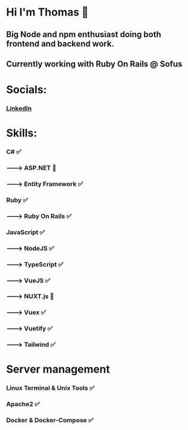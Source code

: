 # Hi I'm Thomas 👋

## Big Node and npm enthusiast doing both frontend and backend work.

## Currently working with Ruby On Rails @ Sofus

# Socials:
### [LinkedIn](https://www.linkedin.com/in/thomas-clausen-0b2222157/)

# Skills:
### C# ✅
###     ---> ASP.NET 🤔
###     ---> Entity Framework ✅
### Ruby ✅
###     ---> Ruby On Rails ✅
### JavaScript ✅
###     ---> NodeJS ✅
###     ---> TypeScript ✅
###     ---> VueJS ✅
###           ---> NUXT.js 🤔
###           ---> Vuex ✅
###           ---> Vuetify ✅
###           ---> Tailwind ✅

# Server management
### Linux Terminal & Unix Tools ✅
### Apache2 ✅
### Docker & Docker-Compose ✅
